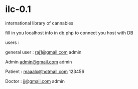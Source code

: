 # ilc-0.1
international library of cannabies 


fill in you localhost info in db.php to connect you host with DB

users :

general user :
raj1@gmail.com
admin


Admin
admin@gmail.com
admin

Patient : 
maaalx@hotmail.com
123456
 
Doctor :
jj@gmail.com
admin


